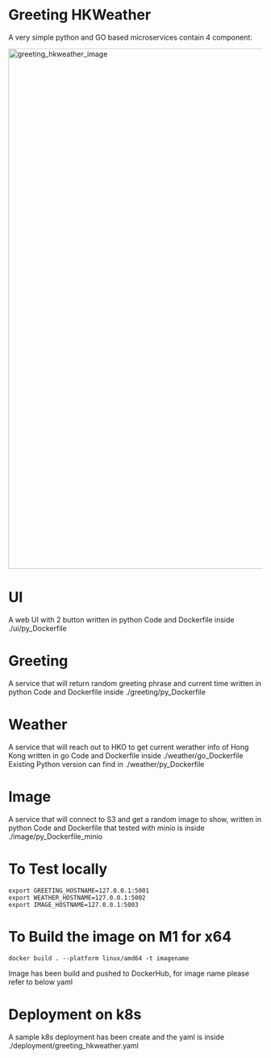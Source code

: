 # Greeting HKWeather

A very simple python and GO based microservices contain 4 component:

<img width="1030" alt="greeting_hkweather_image" src="https://github.com/zerofai/greeting_hkweather_image/assets/20843048/5dfe4963-8e8f-4961-aeef-35fe627996cd">


# UI
A web UI with 2 button written in python
Code and Dockerfile inside ./ui/py_Dockerfile

# Greeting
A service that will return random greeting phrase and current time written in python
Code and Dockerfile inside ./greeting/py_Dockerfile

# Weather
A service that will reach out to HKO to get current werather info of Hong Kong written in go
Code and Dockerfile inside ./weather/go_Dockerfile
Existing Python version can find in ./weather/py_Dockerfile

# Image
A service that will connect to S3 and get a random image to show, written in python
Code and Dockerfile that tested with minio is inside ./image/py_Dockerfile_minio

# To Test locally 
```
export GREETING_HOSTNAME=127.0.0.1:5001
export WEATHER_HOSTNAME=127.0.0.1:5002
export IMAGE_HOSTNAME=127.0.0.1:5003
```

# To Build the image on M1 for x64
```
docker build . --platform linux/amd64 -t imagename 
```

Image has been build and pushed to DockerHub, for image name please refer to below yaml

# Deployment on k8s 
A sample k8s deployment has been create and the yaml is inside ./deployment/greeting_hkweather.yaml
